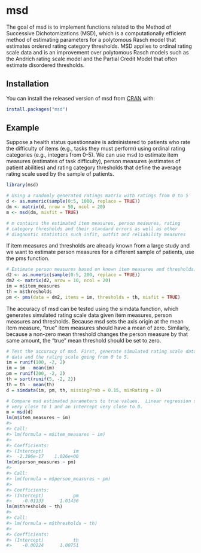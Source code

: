 
<!-- README.md is generated from README.Rmd. Please edit that file -->

# msd

<!-- badges: start -->

<!-- badges: end -->

The goal of msd is to implement functions related to the Method of
Successive Dichotomizations (MSD), which is a computationally efficient
method of estimating parameters for a polytomous Rasch model that
estimates ordered rating category thresholds. MSD applies to ordinal
rating scale data and is an improvement over polytomous Rasch models
such as the Andrich rating scale model and the Partial Credit Model that
often estimate disordered thresholds.

## Installation

You can install the released version of msd from
[CRAN](https://CRAN.R-project.org) with:

``` r
install.packages("msd")
```

## Example

Suppose a health status questionnaire is administered to patients who
rate the difficulty of items (e.g., tasks they must perform) using
ordinal rating categories (e.g., integers from 0-5). We can use msd to
estimate item measures (estimates of task difficulty), person measures
(estimates of patient abilities) and rating category thresholds that
define the average rating scale used by the sample of patients.

``` r
library(msd)

# Using a randomly generated ratings matrix with ratings from 0 to 5
d <- as.numeric(sample(0:5, 1000, replace = TRUE))
dm <- matrix(d, nrow = 50, ncol = 20)
m <- msd(dm, misfit = TRUE)

# m contains the estimated item measures, person measures, rating 
# category thresholds and their standard errors as well as other 
# diagnostic statistics such infit, outfit and reliability measures
```

If item measures and thresholds are already known from a large study and
we want to estimate person measures for a different sample of patients,
use the pms function.

``` r
# Estimate person measures based on known item measures and thresholds.
d2 <- as.numeric(sample(0:5, 200, replace = TRUE))
dm2 <- matrix(d2, nrow = 10, ncol = 20)
im = m$item_measures
th = m$thresholds
pm <- pms(data = dm2, items = im, thresholds = th, misfit = TRUE)
```

The accuracy of msd can be tested using the simdata function, which
generates simulated rating scale data given item measures, person
measures and thresholds. Because msd sets the axis origin at the mean
item measure, “true” item measures should have a mean of zero.
Similarly, because a non-zero mean threshold changes the person measure
by that same amount, the “true” mean threshold should be set to
zero.

``` r
# Test the accuracy of msd. First, generate simulated rating scale data with 15% missing 
# data and the rating scale going from 0 to 5.
im = runif(100, -2, 2)
im = im - mean(im)
pm = runif(200, -2, 2)
th = sort(runif(5, -2, 2))
th = th - mean(th)
d = simdata(im, pm, th, missingProb = 0.15, minRating = 0)

# Compare msd estimated parameters to true values.  Linear regression should yield a slope
# very close to 1 and an intercept very close to 0.
m = msd(d)
lm(m$item_measures ~ im)
#> 
#> Call:
#> lm(formula = m$item_measures ~ im)
#> 
#> Coefficients:
#> (Intercept)           im  
#>  -2.306e-17    1.026e+00
lm(m$person_measures ~ pm)
#> 
#> Call:
#> lm(formula = m$person_measures ~ pm)
#> 
#> Coefficients:
#> (Intercept)           pm  
#>    -0.01133      1.01436
lm(m$thresholds ~ th)
#> 
#> Call:
#> lm(formula = m$thresholds ~ th)
#> 
#> Coefficients:
#> (Intercept)           th  
#>    -0.00224      1.00751
```
